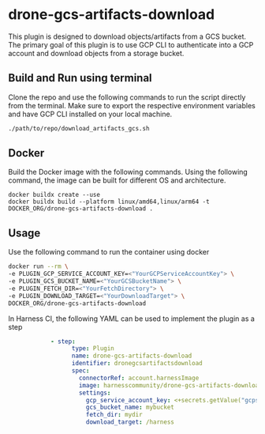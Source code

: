 # drone-gcs-artifacts-download
This plugin is designed to download objects/artifacts from a GCS bucket. The primary goal of this plugin is to use GCP CLI to authenticate into a GCP account and download objects from a storage bucket.

## Build and Run using terminal

Clone the repo and use the following commands to run the script directly from the terminal. Make sure to export the respective environment variables and have GCP CLI installed on your local machine.

```bash
./path/to/repo/download_artifacts_gcs.sh
```

## Docker

Build the Docker image with the following commands. Using the following command, the image can be built for different OS and architecture. 

```
docker buildx create --use
docker buildx build --platform linux/amd64,linux/arm64 -t DOCKER_ORG/drone-gcs-artifacts-download .
```

## Usage

Use the following command to run the container using docker
```bash
docker run --rm \
-e PLUGIN_GCP_SERVICE_ACCOUNT_KEY=<"YourGCPServiceAccountKey"> \
-e PLUGIN_GCS_BUCKET_NAME=<"YourGCSBucketName"> \
-e PLUGIN_FETCH_DIR=<"YourFetchDirectory"> \
-e PLUGIN_DOWNLOAD_TARGET=<"YourDownloadTarget"> \
DOCKER_ORG/drone-gcs-artifacts-download
```

In Harness CI, the following YAML can be used to implement the plugin as a step
```yaml
            - step:
                  type: Plugin
                  name: drone-gcs-artifacts-download
                  identifier: dronegcsartifactsdownload
                  spec:
                    connectorRef: account.harnessImage
                    image: harnesscommunity/drone-gcs-artifacts-download
                    settings:
                      gcp_service_account_key: <+secrets.getValue("gcpserviceaccountkey")>
                      gcs_bucket_name: mybucket
                      fetch_dir: mydir
                      download_target: /harness
```
